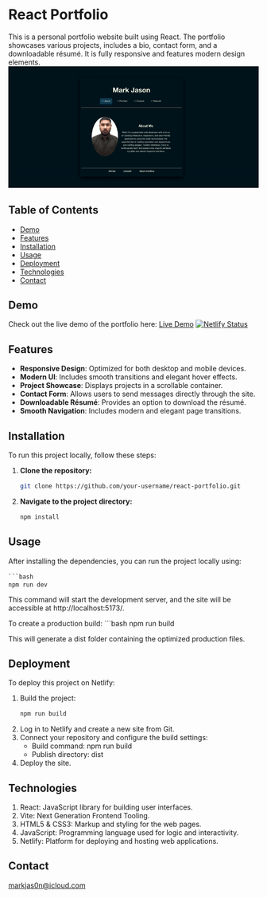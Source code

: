 # React Portfolio

This is a personal portfolio website built using React. The portfolio showcases various projects, includes a bio, contact form, and a downloadable résumé. It is fully responsive and features modern design elements.
![react portfolio demo](Develop/assets/images/react-port.gif)
## Table of Contents

- [Demo](#demo)
- [Features](#features)
- [Installation](#installation)
- [Usage](#usage)
- [Deployment](#deployment)
- [Technologies](#technologies)
- [Contact](#contact)

## Demo

Check out the live demo of the portfolio here: [Live Demo](https://markjas0n-react.netlify.app)
[![Netlify Status](https://api.netlify.com/api/v1/badges/594527b3-3ae6-42e9-aec4-39f441dc07c2/deploy-status)](https://app.netlify.com/sites/markjas0n-react/deploys)
## Features

- **Responsive Design**: Optimized for both desktop and mobile devices.
- **Modern UI**: Includes smooth transitions and elegant hover effects.
- **Project Showcase**: Displays projects in a scrollable container.
- **Contact Form**: Allows users to send messages directly through the site.
- **Downloadable Résumé**: Provides an option to download the résumé.
- **Smooth Navigation**: Includes modern and elegant page transitions.

## Installation

To run this project locally, follow these steps:

1. **Clone the repository:**
   ```bash
   git clone https://github.com/your-username/react-portfolio.git
2. **Navigate to the project directory:**
    ```bash
    npm install

## Usage 
 After installing the dependencies, you can run the project locally using:

    ```bash
    npm run dev

This command will start the development server, and the site will be accessible at http://localhost:5173/.

To create a production build:
    ```bash
    npm run build

This will generate a dist folder containing the optimized production files.

## Deployment
To deploy this project on Netlify:

1. Build the project:
    ```bash
    npm run build
2. Log in to Netlify and create a new site from Git.
3. Connect your repository and configure the build settings:
    - Build command: npm run build
    - Publish directory: dist
4. Deploy the site.

## Technologies
1. React: JavaScript library for building user interfaces.
2. Vite: Next Generation Frontend Tooling.
3. HTML5 & CSS3: Markup and styling for the web pages.
4. JavaScript: Programming language used for logic and interactivity.
5. Netlify: Platform for deploying and hosting web applications.

## Contact
[markjas0n@icloud.com](markjas0n@icloud.com)